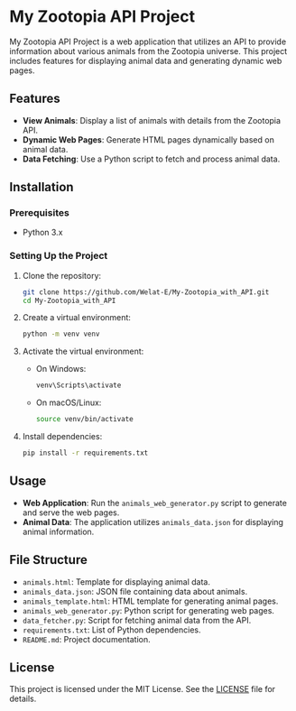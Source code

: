 # My Zootopia API Project

My Zootopia API Project is a web application that utilizes an API to provide information about various animals from the Zootopia universe. This project includes features for displaying animal data and generating dynamic web pages.

## Features

- **View Animals**: Display a list of animals with details from the Zootopia API.
- **Dynamic Web Pages**: Generate HTML pages dynamically based on animal data.
- **Data Fetching**: Use a Python script to fetch and process animal data.

## Installation

### Prerequisites

- Python 3.x

### Setting Up the Project

1. Clone the repository:
   ```bash
   git clone https://github.com/Welat-E/My-Zootopia_with_API.git
   cd My-Zootopia_with_API
   ```

2. Create a virtual environment:
   ```bash
   python -m venv venv
   ```

3. Activate the virtual environment:
   - On Windows:
     ```bash
     venv\Scripts\activate
     ```
   - On macOS/Linux:
     ```bash
     source venv/bin/activate
     ```

4. Install dependencies:
   ```bash
   pip install -r requirements.txt
   ```

## Usage

- **Web Application**: Run the `animals_web_generator.py` script to generate and serve the web pages.
- **Animal Data**: The application utilizes `animals_data.json` for displaying animal information.

## File Structure

- `animals.html`: Template for displaying animal data.
- `animals_data.json`: JSON file containing data about animals.
- `animals_template.html`: HTML template for generating animal pages.
- `animals_web_generator.py`: Python script for generating web pages.
- `data_fetcher.py`: Script for fetching animal data from the API.
- `requirements.txt`: List of Python dependencies.
- `README.md`: Project documentation.

## License

This project is licensed under the MIT License. See the [LICENSE](LICENSE) file for details.
